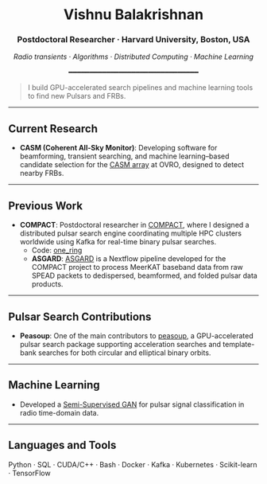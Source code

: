 <h1 align="center">Vishnu Balakrishnan</h1>
<h3 align="center">Postdoctoral Researcher · Harvard University, Boston, USA</h3>

<p align="center">
  <i>Radio transients · Algorithms · Distributed Computing · Machine Learning</i>
</p>

<p align="center">━━━━━━━━━━━━━━━━━━━━━━━━━━━━━━━</p>

> I build GPU-accelerated search pipelines and machine learning tools to find new Pulsars and FRBs.

---

## Current Research
- **CASM (Coherent All-Sky Monitor)**: Developing software for beamforming, transient searching, and machine learning–based candidate selection for the [CASM array](https://liamconnorastro.com/casm.html) at OVRO, designed to detect nearby FRBs.  

---

## Previous Work
- **COMPACT**: Postdoctoral researcher in [COMPACT](https://erc-compact.org/), where I designed a distributed pulsar search engine coordinating multiple HPC clusters worldwide using Kafka for real-time binary pulsar searches.  
  - Code: [one_ring](https://github.com/erc-compact/one_ring)  
  - **ASGARD**: [ASGARD](https://github.com/erc-compact/asgard) is a Nextflow pipeline developed for the COMPACT project to process MeerKAT baseband data from raw SPEAD packets to dedispersed, beamformed, and folded pulsar data products.

---

## Pulsar Search Contributions
- **Peasoup**: One of the main contributors to [peasoup](https://github.com/ewanbarr/peasoup), a GPU-accelerated pulsar search package supporting acceleration searches and template-bank searches for both circular and elliptical binary orbits.

---

## Machine Learning
- Developed a [Semi-Supervised GAN](https://github.com/vishnubk/sgan) for pulsar signal classification in radio time-domain data.

---

## Languages and Tools
Python · SQL · CUDA/C++ · Bash · Docker · Kafka · Kubernetes · Scikit-learn · TensorFlow  


